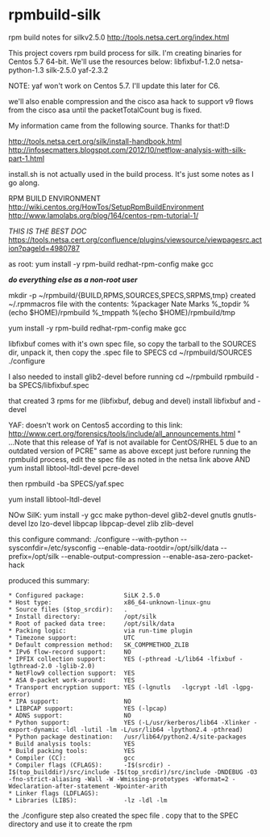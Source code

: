 rpmbuild-silk
=============

rpm build notes for silkv2.5.0
http://tools.netsa.cert.org/index.html

This project covers  rpm build process for silk. I'm creating binaries for Centos 5.7 64-bit. 
We'll use the resources below:
libfixbuf-1.2.0
netsa-python-1.3
silk-2.5.0
yaf-2.3.2

NOTE:  yaf won't work on Centos 5.7.  I'll update this later  for C6.


we'll also enable compression and the cisco asa hack to support v9 flows from the cisco asa until the   packetTotalCount
bug is fixed.

My information came from the following source.  Thanks for that!:D

http://tools.netsa.cert.org/silk/install-handbook.html
http://infosecmatters.blogspot.com/2012/10/netflow-analysis-with-silk-part-1.html

install.sh is not actually used in the build process.  It's just some notes as I go along.



RPM BUILD ENVIRONMENT
http://wiki.centos.org/HowTos/SetupRpmBuildEnvironment
http://www.lamolabs.org/blog/164/centos-rpm-tutorial-1/

*THIS IS THE BEST DOC*
https://tools.netsa.cert.org/confluence/plugins/viewsource/viewpagesrc.action?pageId=4980787

as root:
yum install -y rpm-build redhat-rpm-config make gcc

***do everything else as a non-root user***

mkdir -p ~/rpmbuild/{BUILD,RPMS,SOURCES,SPECS,SRPMS,tmp}
created ~/.rpmmacros  file with the contents:
%packager Nate Marks
%_topdir %(echo $HOME)/rpmbuild
%_tmppath %(echo $HOME)/rpmbuild/tmp


yum install -y rpm-build redhat-rpm-config make gcc

libfixbuf comes with it's own spec file, so copy the tarball to the SOURCES dir, unpack it, then copy the .spec file to SPECS
cd ~/rpmbuild/SOURCES
./configure

I also needed  to install glib2-devel before running 
cd ~/rpmbuild
rpmbuild -ba SPECS/libfixbuf.spec

that created 3 rpms for me (libfixbuf, debug and devel)
install libfixbuf and -devel

YAF:  doesn't work on Centos5 according to this link:
http://www.cert.org/forensics/tools/include/all_announcements.html
"  ...Note that this release of Yaf is not available for CentOS/RHEL 5 due to an outdated version of PCRE"
same as above except 
just before running the rpmbuild process, edit the spec file as noted  in the netsa link above
AND
yum install libtool-ltdl-devel pcre-devel

then rpmbuild -ba SPECS/yaf.spec

yum install libtool-ltdl-devel


NOw SilK:
yum install -y gcc make python-devel glib2-devel gnutls gnutls-devel lzo lzo-devel  libpcap libpcap-devel zlib zlib-devel


this configure command:
./configure --with-python --sysconfdir=/etc/sysconfig --enable-data-rootdir=/opt/silk/data --prefix=/opt/silk --enable-output-compression --enable-asa-zero-packet-hack

produced this summary:

    * Configured package:           SiLK 2.5.0
    * Host type:                    x86_64-unknown-linux-gnu
    * Source files ($top_srcdir):   .
    * Install directory:            /opt/silk
    * Root of packed data tree:     /opt/silk/data
    * Packing logic:                via run-time plugin
    * Timezone support:             UTC
    * Default compression method:   SK_COMPMETHOD_ZLIB
    * IPv6 flow-record support:     NO
    * IPFIX collection support:     YES (-pthread -L/lib64 -lfixbuf -lgthread-2.0 -lglib-2.0)
    * NetFlow9 collection support:  YES
    * ASA 0-packet work-around:     YES
    * Transport encryption support: YES (-lgnutls   -lgcrypt -ldl -lgpg-error)
    * IPA support:                  NO
    * LIBPCAP support:              YES (-lpcap)
    * ADNS support:                 NO
    * Python support:               YES (-L/usr/kerberos/lib64 -Xlinker -export-dynamic -ldl -lutil -lm -L/usr/lib64 -lpython2.4 -pthread)
    * Python package destination:   /usr/lib64/python2.4/site-packages
    * Build analysis tools:         YES
    * Build packing tools:          YES
    * Compiler (CC):                gcc
    * Compiler flags (CFLAGS):      -I$(srcdir) -I$(top_builddir)/src/include -I$(top_srcdir)/src/include -DNDEBUG -O3 -fno-strict-aliasing -Wall -W -Wmissing-prototypes -Wformat=2 -Wdeclaration-after-statement -Wpointer-arith
    * Linker flags (LDFLAGS):       
    * Libraries (LIBS):             -lz -ldl -lm 

the ./configure step also created the spec file .  copy that to the SPEC directory and use it to create the rpm
